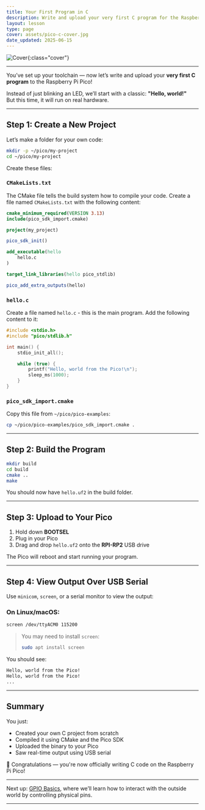 ```yaml
---
title: Your First Program in C
description: Write and upload your very first C program for the Raspberry Pi Pico – a custom "Hello, world!" using the onboard serial console.
layout: lesson
type: page
cover: assets/pico-c-cover.jpg
date_updated: 2025-06-15
---
```


![Cover](assets/pico-c-cover.jpg){:class="cover"}

---

You’ve set up your toolchain — now let’s write and upload your **very first C program** to the Raspberry Pi Pico!

Instead of just blinking an LED, we’ll start with a classic: **"Hello, world!"**  
But this time, it will run on real hardware.

---

## Step 1: Create a New Project

Let’s make a folder for your own code:

```bash
mkdir -p ~/pico/my-project
cd ~/pico/my-project
````

Create these files:

### `CMakeLists.txt`

The CMake file tells the build system how to compile your code. Create a file named `CMakeLists.txt` with the following content:

```cmake
cmake_minimum_required(VERSION 3.13)
include(pico_sdk_import.cmake)

project(my_project)

pico_sdk_init()

add_executable(hello
    hello.c
)

target_link_libraries(hello pico_stdlib)

pico_add_extra_outputs(hello)
```

### `hello.c`

Create a file named `hello.c` - this is the main program. Add the following content to it:

```c
#include <stdio.h>
#include "pico/stdlib.h"

int main() {
    stdio_init_all();

    while (true) {
        printf("Hello, world from the Pico!\n");
        sleep_ms(1000);
    }
}
```

### `pico_sdk_import.cmake`

Copy this file from `~/pico/pico-examples`:

```bash
cp ~/pico/pico-examples/pico_sdk_import.cmake .
```

---

## Step 2: Build the Program

```bash
mkdir build
cd build
cmake ..
make
```

You should now have `hello.uf2` in the build folder.

---

## Step 3: Upload to Your Pico

1. Hold down **BOOTSEL**
2. Plug in your Pico
3. Drag and drop `hello.uf2` onto the **RPI-RP2** USB drive

The Pico will reboot and start running your program.

---

## Step 4: View Output Over USB Serial

Use `minicom`, `screen`, or a serial monitor to view the output:

### On Linux/macOS:

```bash
screen /dev/ttyACM0 115200
```

> You may need to install `screen`:
>
> ```bash
> sudo apt install screen
> ```

You should see:

```bash
Hello, world from the Pico!
Hello, world from the Pico!
...
```

---

## Summary

You just:

* Created your own C project from scratch
* Compiled it using CMake and the Pico SDK
* Uploaded the binary to your Pico
* Saw real-time output using USB serial

🎉 Congratulations — you're now officially writing C code on the Raspberry Pi Pico!

---

Next up: [GPIO Basics](08_gpio_basics), where we’ll learn how to interact with the outside world by controlling physical pins.

---
